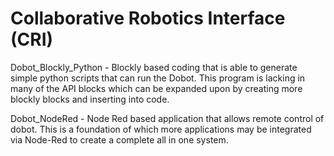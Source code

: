 # Collaborative Robotics Interface (CRI)
Dobot_Blockly_Python - Blockly based coding that is able to generate simple python scripts that can run the Dobot. This program is lacking in many of the API blocks which can be expanded upon by creating more blockly blocks and inserting into code. 

Dobot_NodeRed - Node Red based application that allows remote control of dobot. This is a foundation of which more applications may be integrated via Node-Red to create a complete all in one system.
